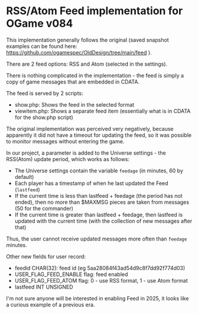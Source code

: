 # RSS/Atom Feed implementation for OGame v084

This implementation generally follows the original (saved snapshot examples can be found here: https://github.com/ogamespec/OldDesign/tree/main/feed ).

There are 2 feed options: RSS and Atom (selected in the settings).

There is nothing complicated in the implementation - the feed is simply a copy of game messages that are embedded in CDATA.

The feed is served by 2 scripts:
- show.php: Shows the feed in the selected format
- viewitem.php: Shows a separate feed item (essentially what is in CDATA for the show.php script)

The original implementation was perceived very negatively, because apparently it did not have a timeout for updating the feed, so it was possible to monitor messages without entering the game.

In our project, a parameter is added to the Universe settings - the RSS(Atom) update period, which works as follows:
- The Universe settings contain the variable `feedage` (in minutes, 60 by default)
- Each player has a timestamp of when he last updated the Feed (`lastfeed`)
- If the current time is less than lastfeed + feedage (the period has not ended), then no more than $MAXMSG pieces are taken from messages (50 for the commander)
- If the current time is greater than lastfeed + feedage, then lastfeed is updated with the current time (with the collection of new messages after that)

Thus, the user cannot receive updated messages more often than `feedage` minutes.

Other new fields for user record:

- feedid CHAR(32): feed id (eg 5aa28084f43ad54d9c8f7dd92f774d03)
- USER_FLAG_FEED_ENABLE flag: feed enabled
- USER_FLAG_FEED_ATOM flag: 0 - use RSS format, 1 - use Atom format
- lastfeed INT UNSIGNED

I'm not sure anyone will be interested in enabling Feed in 2025, it looks like a curious example of a previous era.